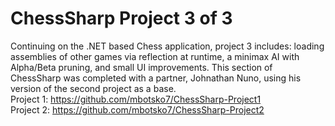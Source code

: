 # ChessSharp Project 3 of 3

Continuing on the .NET based Chess application, project 3 includes: loading assemblies of other games via reflection at runtime, a minimax AI with Alpha/Beta pruning, and small UI improvements. This section of ChessSharp was completed with a partner, Johnathan Nuno, using his version of the second project as a base.
<br>
Project 1: https://github.com/mbotsko7/ChessSharp-Project1
<br>
Project 2: https://github.com/mbotsko7/ChessSharp-Project2

